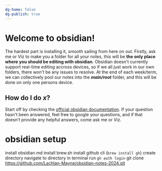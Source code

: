 ```yaml
---
dg-home: false
dg-publish: true
---
```


# Welcome to obsidian!
The hardest part is installing it, smooth sailing from here on out. Firstly, ask me or Viz to make you a folder for all your notes, this will be **the only place where you should be editing with obsidian**. Obsidian doesn't currently support real-time editing accross devices, so if we all just work in our own folders, there won't be any issues to resolve. At the end of each week/term, we can collectively pool our notes into the ***main/root*** folder, and this will be done on only one persons device.

## How do I do $x$?
Start off by checking the [official obsidian documentation](https://help.obsidian.md/Home). If your question hasn't been answered, feel free to google your questions, and if that doesn't provide any helpful answers, come ask me or Viz.

# obsidian setup
install obsidian.md
install brew.sh
install github cli (``brew install gh``)
create directory
navigate to directory in terminal
run ``gh auth login``
git clone https://github.com/Lachlan-Mayne/obsidian-notes-2024.git
